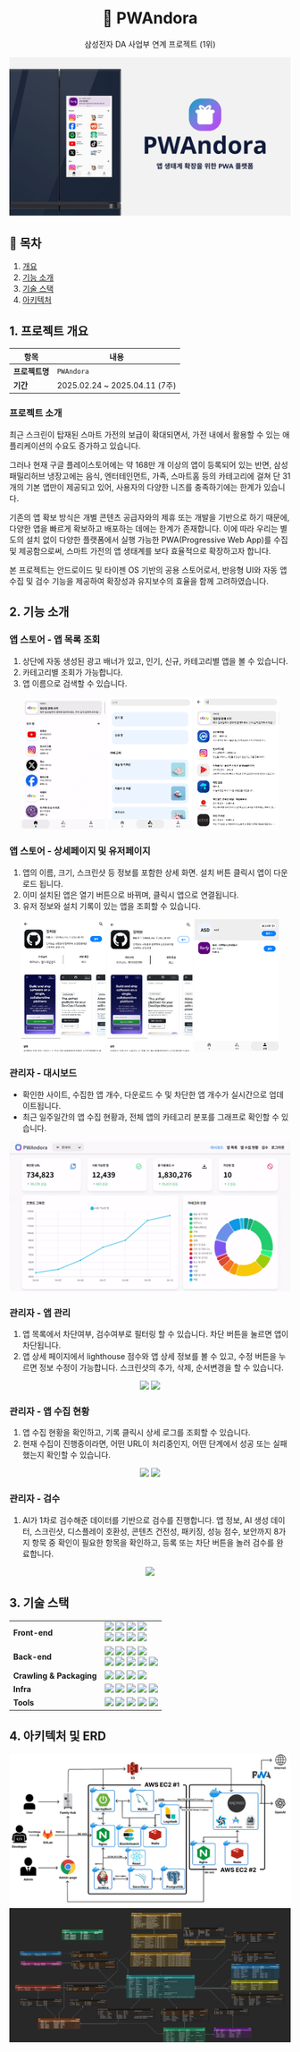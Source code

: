 <h1 align="center">📱 PWAndora</h1>
<p align="center">삼성전자 DA 사업부 연계 프로젝트 (1위)</p>
<p align="center">
  <img src="readme/PWAndora.jpg" alt="PWAndora Logo" width="600"/>
</p>  

## 📌 목차

1. [개요](#1-프로젝트-개요)
2. [기능 소개](#2-기능-소개)
3. [기술 스택](#3-기술-스택)
4. [아키텍처](#4-아키텍처-및-erd)

##  1. 프로젝트 개요

| 항목 | 내용 |
| --- | --- |
| <b>프로젝트명</b> | `PWAndora` |
| <b>기간</b> | 2025.02.24 ~ 2025.04.11 (7주) |  

### 프로젝트 소개
최근 스크린이 탑재된 스마트 가전의 보급이 확대되면서, 가전 내에서 활용할 수 있는 애플리케이션의 수요도 증가하고 있습니다.

그러나 현재 구글 플레이스토어에는 약 168만 개 이상의 앱이 등록되어 있는 반면, 삼성 패밀리허브 냉장고에는 음식, 엔터테인먼트, 가족, 스마트홈 등의 카테고리에 걸쳐 단 31개의 기본 앱만이 제공되고 있어, 사용자의 다양한 니즈를 충족하기에는 한계가 있습니다.

기존의 앱 확보 방식은 개별 콘텐츠 공급자와의 제휴 또는 개발을 기반으로 하기 때문에, 다양한 앱을 빠르게 확보하고 배포하는 데에는 한계가 존재합니다.
이에 따라 우리는 별도의 설치 없이 다양한 플랫폼에서 실행 가능한 PWA(Progressive Web App)를 수집 및 제공함으로써, 스마트 가전의 앱 생태계를 보다 효율적으로 확장하고자 합니다.

본 프로젝트는 안드로이드 및 타이젠 OS 기반의 공용 스토어로서, 반응형 UI와 자동 앱 수집 및 검수 기능을 제공하여 확장성과 유지보수의 효율을 함께 고려하였습니다.

## 2. 기능 소개
### 앱 스토어 - 앱 목록 조회
1. 상단에 자동 생성된 광고 배너가 있고, 인기, 신규, 카테고리별 앱을 볼 수 있습니다.
2. 카테고리별 조회가 가능합니다.
3. 앱 이름으로 검색할 수 있습니다.
<p align="center">
  <img width="30%" src="./readme/store-home.gif">
  <img width="30%" src="./readme/store-category.png">
  <img width="30%" src="./readme/store-search.png">
</p>

### 앱 스토어 - 상세페이지 및 유저페이지
1. 앱의 이름, 크기, 스크린샷 등 정보를 포함한 상세 화면. 설치 버튼 클릭시 앱이 다운로드 됩니다.
2. 이미 설치된 앱은 열기 버튼으로 바뀌며, 클릭시 앱으로 연결됩니다.
3. 유저 정보와 설치 기록이 있는 앱을 조회할 수 있습니다.
<p align="center">
  <img width="30%" src="./readme/store-detail.png">
  <img width="30%" src="./readme/store-installed.png">
  <img width="30%" src="./readme/store-user.png">
</p>

### 관리자 - 대시보드
- 확인한 사이트, 수집한 앱 개수, 다운로드 수 및 차단한 앱 개수가 실시간으로 업데이트됩니다. 
- 최근 일주일간의 앱 수집 현황과, 전체 앱의 카테고리 분포를 그래프로 확인할 수 있습니다.

<p align="center">
  <img width="100%" src="./readme/monitor-dashboard.gif">
</p>

### 관리자 - 앱 관리
1. 앱 목록에서 차단여부, 검수여부로 필터링 할 수 있습니다. 차단 버튼을 눌르면 앱이 차단됩니다.
2. 앱 상세 페이지에서 lighthouse 점수와 앱 상세 정보를 볼 수 있고, 수정 버튼을 누르면 정보 수정이 가능합니다. 스크린샷의 추가, 삭제, 순서변경을 할 수 있습니다.

<p align="center">
  <img width="100%" src="./readme/monitor-app-list.gif">
  <img width="100%" src="./readme/monitor-app-detail.gif">
</p>

### 관리자 - 앱 수집 현황
1. 앱 수집 현황을 확인하고, 기록 클릭시 상세 로그를 조회할 수 있습니다.
2. 현재 수집이 진행중이라면, 어떤 URL이 처리중인지, 어떤 단계에서 성공 또는 실패했는지 확인할 수 있습니다.

<p align="center">
  <img width="100%" src="./readme/monitor-logs.gif">
  <img width="100%" src="./readme/monitor-processing.gif">
</p>

### 관리자 - 검수
1. AI가 1차로 검수해준 데이터를 기반으로 검수를 진행합니다. 
앱 정보, AI 생성 데이터, 스크린샷, 디스플레이 호환성, 콘텐츠 건전성, 패키징, 성능 점수, 보안까지 8가지 항묵 중 확인이 필요한 항목을 확인하고, 등록 또는 차단 버튼을 놀러 검수를 완료합니다.

<p align="center">
  <img width="100%" src="./readme/monitor-confirm.gif">
</p>

## 3. 기술 스택

<table>
    <tr>
    <td><b>Front-end</b></td>
    <td>
<img src="https://img.shields.io/badge/react-61DAFB?style=flat-square&logo=react&logoColor=black">
<img src="https://img.shields.io/badge/Npm-CB3837?style=flat-square&logo=Npm&logoColor=white"/>
<img src="https://img.shields.io/badge/typescript-3178C6?style=flat-square&logo=typescript&logoColor=white">
<img src="https://img.shields.io/badge/TanStack_Query-FF4154?style=flat-square&logo=react-query&logoColor=white">
<br>
<img src="https://img.shields.io/badge/HTML5-E34F26?style=flat-square&logo=html5&logoColor=white"/>
<img src="https://img.shields.io/badge/CSS3-1572B6?style=flat-square&logo=css3&logoColor=white"/>
<img src="https://img.shields.io/badge/tailwindcss-06B6D4?style=flat-square&logo=tailwindcss&logoColor=white">
<img src="https://img.shields.io/badge/Android_Studio-3DDC84?style=flat-square&logo=androidstudio&logoColor=white">
    </td>
    </tr>
    <tr>
        <td><b>Back-end</b></td>
        <td><img src="https://img.shields.io/badge/Java-007396?style=flat-square&logo=Java&logoColor=white"/>
<img src="https://img.shields.io/badge/Spring Boot-6DB33F?style=flat-square&logo=Spring Boot&logoColor=white"/>
<img src="https://img.shields.io/badge/Spring Security-6DB33F?style=flat-square&logo=Spring Security&logoColor=white"/>
<img src="https://img.shields.io/badge/Gradle-C71A36?style=flat-square&logo=Gradle&logoColor=white"/>
<br>
<img src="https://img.shields.io/badge/MySql-4479A1?style=flat-square&logo=mysql&logoColor=white">
<img src="https://img.shields.io/badge/JPA-59666C?style=flat-square&logo=Hibernate&logoColor=white"/>
<img src="https://img.shields.io/badge/Redis-DC382D?style=flat-square&logo=Redis&logoColor=white"/>
<img src="https://img.shields.io/badge/Elasticsearch-005571?style=flat-square&logo=Elasticsearch&logoColor=white"/>
<img src="https://img.shields.io/badge/logstash-005571?style=flat-square&logo=logstash&logoColor=white">

<br>

</td>
    </tr>
    <tr>
    <td><b>Crawling & Packaging</b></td>
    <td>
<img src="https://img.shields.io/badge/express-000000?style=flat-square&logo=express&logoColor=white">
<img src="https://img.shields.io/badge/ChatGPT-412991?style=flat-square&logo=openai&logoColor=white">
<img src="https://img.shields.io/badge/node.js-339933?style=flat-square&logo=nodedotjs&logoColor=white">
<img src="https://img.shields.io/badge/playwright-2EAD33?style=flat-square&logo=playwright&logoColor=white">


   </td>
    </tr>
    <tr>
    <td><b>Infra</b></td>
    <td>
<img src="https://img.shields.io/badge/AWS-232F3E?style=flat-square&logo=amazon aws&logoColor=white"/>
<img src="https://img.shields.io/badge/Docker-4479A1?style=flat-square&logo=Docker&logoColor=white"/>
<img src="https://img.shields.io/badge/NGINX-009639?style=flat-square&logo=NGINX&logoColor=white"/>
<img src="https://img.shields.io/badge/Jenkins-D24939?style=flat-square&logo=Jenkins&logoColor=white"/>
<img src="https://img.shields.io/badge/AWS S3-569A31?style=flat-square&logo=Amazon S3&logoColor=white"/>

</td>
    <tr>
    <td><b>Tools</b></td>
    <td>
    <img src="https://img.shields.io/badge/Notion-333333?style=flat-square&logo=Notion&logoColor=white"/>
    <img src="https://img.shields.io/badge/Figma-F24E1E?style=flat-square&logo=Figma&logoColor=white"/>
    <img src="https://img.shields.io/badge/GitLab-FCA121?style=flat-square&logo=GitLab&logoColor=white"/>
<img src="https://img.shields.io/badge/JIRA-0052CC?style=flat-square&logo=JIRA Software&logoColor=white"/>
<img src="https://img.shields.io/badge/Mattermost-0058CC?style=flat-square&logo=Mattermost&logoColor=white"/>
    </td>
    </tr>
</table>

## 4. 아키텍처 및 ERD

  <img src="readme/Architecture.webp" alt="architecture"/>

  <img src="readme/PWAndora-erd.png" alt="erd"/>  
